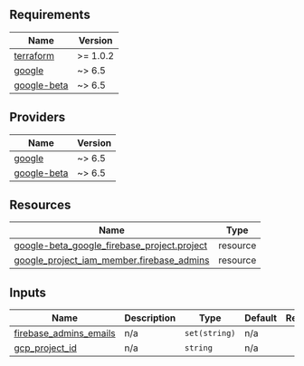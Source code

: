 <!-- BEGIN_TF_DOCS -->
## Requirements

| Name | Version |
|------|---------|
| <a name="requirement_terraform"></a> [terraform](#requirement\_terraform) | >= 1.0.2 |
| <a name="requirement_google"></a> [google](#requirement\_google) | ~> 6.5 |
| <a name="requirement_google-beta"></a> [google-beta](#requirement\_google-beta) | ~> 6.5 |

## Providers

| Name | Version |
|------|---------|
| <a name="provider_google"></a> [google](#provider\_google) | ~> 6.5 |
| <a name="provider_google-beta"></a> [google-beta](#provider\_google-beta) | ~> 6.5 |

## Resources

| Name | Type |
|------|------|
| [google-beta_google_firebase_project.project](https://registry.terraform.io/providers/hashicorp/google-beta/latest/docs/resources/google_firebase_project) | resource |
| [google_project_iam_member.firebase_admins](https://registry.terraform.io/providers/hashicorp/google/latest/docs/resources/project_iam_member) | resource |

## Inputs

| Name | Description | Type | Default | Required |
|------|-------------|------|---------|:--------:|
| <a name="input_firebase_admins_emails"></a> [firebase\_admins\_emails](#input\_firebase\_admins\_emails) | n/a | `set(string)` | n/a | yes |
| <a name="input_gcp_project_id"></a> [gcp\_project\_id](#input\_gcp\_project\_id) | n/a | `string` | n/a | yes |
<!-- END_TF_DOCS -->